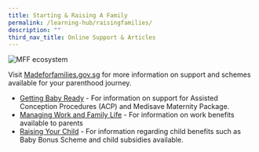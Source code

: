 ```yaml
---
title: Starting & Raising A Family
permalink: /learning-hub/raisingfamilies/
description: ""
third_nav_title: Online Support & Articles
---
```

![MFF ecosystem](https://www.madeforfamilies.gov.sg/images/default-source/default-album/mff-ecosystem_v8-01d4350b7211ae431fbdd1061d81752504.png?sfvrsn=1fedc561_0)

Visit [Madeforfamilies.gov.sg](https://www.madeforfamilies.gov.sg/home) for more information on support and schemes available for your parenthood journey.

* [Getting Baby Ready](https://www.madeforfamilies.gov.sg/faqs/getting-baby-ready) - For information on support for Assisted Conception Procedures (ACP) and Medisave Maternity Package.
* [Managing Work and Family Life](https://www.madeforfamilies.gov.sg/faqs/managing-work-and-family-life) - For information on work benefits available to parents
* [Raising Your Child](https://www.madeforfamilies.gov.sg/faqs/raising-your-child) - For information regarding child benefits such as Baby Bonus Scheme and child subsidies available.
